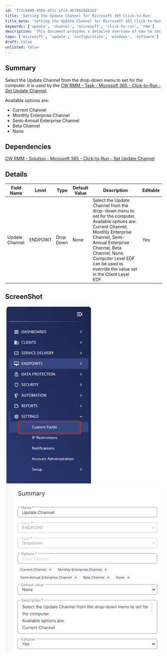 ```yaml
---
id: '772c0498-4505-4f1c-afc4-46788294b3e2'
title: 'Setting the Update Channel for Microsoft 365 Click-to-Run'
title_meta: 'Setting the Update Channel for Microsoft 365 Click-to-Run'
keywords: ['update', 'channel', 'microsoft', 'click-to-run', 'rmm']
description: 'This document provides a detailed overview of how to set the Update Channel for Microsoft 365 Click-to-Run using CW RMM. It outlines the available options, dependencies, and provides a table of relevant field details, along with screenshots for reference.'
tags: ['microsoft', 'update', 'configuration', 'windows', 'software']
draft: false
unlisted: false
---
```

## Summary

Select the Update Channel from the drop-down menu to set for the computer. It is used by the [CW RMM - Task - Microsoft 365 - Click-to-Run - Set Update Channel](https://proval.itglue.com/DOC-5078775-17430050).

Available options are:  
- Current Channel  
- Monthly Enterprise Channel  
- Semi-Annual Enterprise Channel  
- Beta Channel  
- None  

## Dependencies

[CW RMM - Solution - Microsoft 365 - Click-to-Run - Set Update Channel](https://proval.itglue.com/DOC-5078775-17435723)

## Details

| Field Name         | Level    | Type       | Default Value | Description                                                                                                                                                                                                                   | Editable |
|--------------------|----------|------------|---------------|-------------------------------------------------------------------------------------------------------------------------------------------------------------------------------------------------------------------------------|----------|
| Update Channel      | ENDPOINT | Drop Down  | None          | Select the Update Channel from the drop-down menu to set for the computer. Available options are: Current Channel, Monthly Enterprise Channel, Semi-Annual Enterprise Channel, Beta Channel, None. Computer Level EDF can be used to override the value set in the Client Level EDF. | Yes      |

## ScreenShot

![Screenshot 1](../../../static/img/Endpoint---Update-Channel/image_1.png)  
![Screenshot 2](../../../static/img/Endpoint---Update-Channel/image_2.png)  






